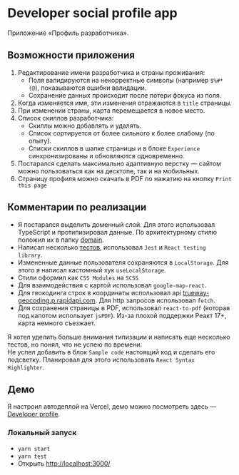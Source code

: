 <h1 class="code-line" data-line-start=0 data-line-end=1 ><a id="Developer_social_profile_app_0"></a>Developer social profile app</h1>
<p class="has-line-data" data-line-start="2" data-line-end="3">Приложение «Профиль разработчика».</p>
<h2 class="code-line" data-line-start=4 data-line-end=5 ><a id="__4"></a>Возможности приложения</h2>
<ol>
<li class="has-line-data" data-line-start="5" data-line-end="8">Редактирование имени разработчика и страны проживания:
<ul>
<li class="has-line-data" data-line-start="6" data-line-end="7">Поля валидируются на некорректные символы (например <code>$%#*(@</code>), показываются ошибки валидации.</li>
<li class="has-line-data" data-line-start="7" data-line-end="8">Сохранение данных происходит после потери фокуса из поля.</li>
</ul>
</li>
<li class="has-line-data" data-line-start="8" data-line-end="9">Когда изменяется имя, эти изменения отражаются в <code>title</code> страницы.</li>
<li class="has-line-data" data-line-start="9" data-line-end="10">При изменении страны, карта перемещается в новое место.</li>
<li class="has-line-data" data-line-start="10" data-line-end="14">Список скиллов разработчика:
<ul>
<li class="has-line-data" data-line-start="11" data-line-end="12">Скиллы можно добавлять и удалять.</li>
<li class="has-line-data" data-line-start="12" data-line-end="13">Список сортируется от более сильного к более слабому (по опыту).</li>
<li class="has-line-data" data-line-start="13" data-line-end="14">Списки скиллов в шапке страницы и в блоке <code>Experience</code> синхронизированы и обновляются одновременно.</li>
</ul>
</li>
<li class="has-line-data" data-line-start="14" data-line-end="15">Постарался сделать максимально адаптивную верстку — сайтом можно пользоваться как на десктопе, так и на мобильных.</li>
<li class="has-line-data" data-line-start="15" data-line-end="17">Страницу профиля можно скачать в PDF по нажатию на кнопку <code>Print this page</code></li>
</ol>
<h2 class="code-line" data-line-start=17 data-line-end=18 ><a id="___17"></a>Комментарии по реализации</h2>
<ul>
<li class="has-line-data" data-line-start="18" data-line-end="19">Я постарался выделить доменный слой. Для этого использовал TypeScript и протипизировал данные. По архитектурному стилю положил их в папку <a href="https://github.com/ireull/developer-profile/tree/master/src/domain">domain</a>.</li>
<li class="has-line-data" data-line-start="19" data-line-end="20">Написал несколько <a href="https://github.com/ireull/developer-profile/tree/master/src/__tests__">тестов</a>, использовал <code>Jest</code> и <code>React testing library</code>.</li>
<li class="has-line-data" data-line-start="20" data-line-end="21">Измененные данные пользователя сохраняются в <code>LocalStorage</code>. Для этого я написал кастомный хук <code>useLocalStorage</code>.</li>
<li class="has-line-data" data-line-start="21" data-line-end="22">Стили оформил как <code>CSS Modules</code> на <code>SCSS</code></li>
<li class="has-line-data" data-line-start="22" data-line-end="23">Для взаимодействия с картой использовал <code>google-map-react</code>.</li>
<li class="has-line-data" data-line-start="23" data-line-end="24">Для геокодинга строк в координаты использовал api <a href="http://trueway-geocoding.p.rapidapi.com">trueway-geocoding.p.rapidapi.com</a>. Для http запросов использовал <code>fetch</code>.</li>
<li class="has-line-data" data-line-start="24" data-line-end="26">Для сохранения страницы в PDF, использовал <code>react-to-pdf</code> (которая под капотом использует <code>jsPDF</code>). Из-за плохой поддержки Реакт 17+, карта немного съезжает.</li>
</ul>
<p class="has-line-data" data-line-start="26" data-line-end="28">Я хотел уделить больше внимания типизации и написать еще несколько тестов, но понял, что не успею по времени.<br>
Не успел добавить в блок <code>Sample code</code> настоящий код и сделать его подсветку. Планировал для этого использовать <code>React Syntax Highlighter</code>.</p>
<h2 class="code-line" data-line-start=29 data-line-end=30 ><a id="_29"></a>Демо</h2>
<p class="has-line-data" data-line-start="30" data-line-end="31">Я настроил автодеплой на Vercel, демо можно посмотреть здесь — <a href="https://test-task-dev.vercel.app/">Developer profile</a>.</p>
<h3 class="code-line" data-line-start=32 data-line-end=33 ><a id="__32"></a>Локальный запуск</h3>
<ul>
<li class="has-line-data" data-line-start="33" data-line-end="34"><code>yarn start</code></li>
<li class="has-line-data" data-line-start="34" data-line-end="35"><code>yarn test</code></li>
<li class="has-line-data" data-line-start="35" data-line-end="36">Открыть <a href="http://localhost:3000/">http://localhost:3000/</a></li>
</ul>
